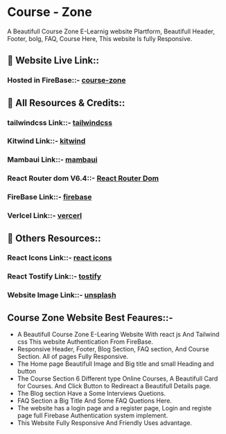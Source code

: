 # Course - Zone

A Beautifull Course Zone E-Learnig website Plartform, Beautifull Header, Footer, bolg, FAQ, Course Here, This website Is fully Responsive.

## 🔗  Website Live Link::
### Hosted in FireBase::- [course-zone]()

## 🔗 All Resources & Credits::
### tailwindcss Link::- [tailwindcss](https://tailwindcss.com/docs/installation)
### Kitwind Link::- [kitwind](https://kitwind.io/)
### Mambaui Link::- [mambaui](https://www.mambaui.com/)
### React Router dom V6.4::- [React Router Dom](https://reactrouter.com/en/main)
### FireBase Link::- [firebase](https://firebase.google.com/)
### Verlcel Link::- [vercerl](https://vercel.com/)

## 🔗 Others Resources::
### React Icons Link::- [react icons](https://react-icons.github.io/react-icons/)
### React Tostify Link::- [tostify](https://www.npmjs.com/package/react-toastify)
### Website Image Link::- [unsplash](https://unsplash.com/images)


## Course Zone Website Best Feaures::-

- A Beautifull Course Zone E-Learing  Website With react js And Tailwind css This website Authentication From FireBase.
- Responsive Header, Footer, Blog Section, FAQ section, And Course Section. All of pages Fully Responsive.
- The Home page  Beautifull Image and Big title and small Heading and button
- The Course Section 6 Different type Online Courses, A Beautifull Card for Courses. And Click Button to Redireact a Beautifull Details page.
- The Blog section Have a Some  Interviews Quetions.
- FAQ Section a Big Title And Some FAQ Quetions Here.
- The website has a login page and a register page, Login and registe page full Firebase Authentication system implement.
- This Website Fully Responsive And Friendly Uses advantage.


